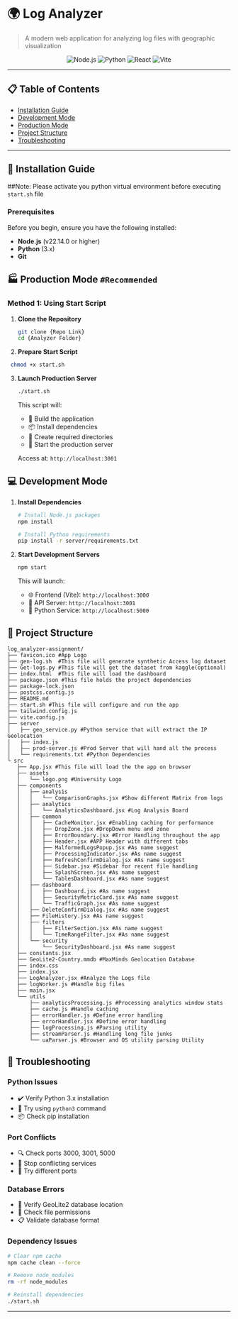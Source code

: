 # 🌍 Log Analyzer
> A modern web application for analyzing log files with geographic visualization

<div align="center">

![Node.js](https://img.shields.io/badge/Node.js-v22.14.0-green?logo=node.js)
![Python](https://img.shields.io/badge/Python-3.x-blue?logo=python)
![React](https://img.shields.io/badge/React-18.2.0-61DAFB?logo=react)
![Vite](https://img.shields.io/badge/Vite-5.0.0-646CFF?logo=vite)

</div>

---

## 📋 Table of Contents
- [Installation Guide](#-installation-guide)
- [Development Mode](#-development-mode)
- [Production Mode](#-production-mode)
- [Project Structure](#-project-structure)
- [Troubleshooting](#-troubleshooting)

---

## 🚀 Installation Guide

##Note: Please activate you python virtual environment before executing `start.sh` file

### Prerequisites
Before you begin, ensure you have the following installed:

- **Node.js** (v22.14.0 or higher)
- **Python** (3.x)
- **Git**

## 🏭 Production Mode `#Recommended`

### Method 1: Using Start Script

1. **Clone the Repository**
   ```bash
   git clone {Repo Link}
   cd {Analyzer Folder}
   ```

2. **Prepare Start Script**
  ```bash
   chmod +x start.sh
   ```

3. **Launch Production Server**
   ```bash
   ./start.sh
   ```

   This script will:
   - 🔨 Build the application
   - 📦 Install dependencies
   - 📁 Create required directories
   - 🚀 Start the production server

   Access at: `http://localhost:3001`

## 💻 Development Mode

1. **Install Dependencies**
   ```bash
   # Install Node.js packages
   npm install

   # Install Python requirements
   pip install -r server/requirements.txt
   ```

2. **Start Development Servers**
   ```bash
   npm start
   ```

   This will launch:
   - 🌐 Frontend (Vite): `http://localhost:3000`
   - 🔌 API Server: `http://localhost:3001`
   - 🐍 Python Service: `http://localhost:5000`

## 📁 Project Structure

```
log_analyzer-assignment/
├── favicon.ico #App Logo
├── gen-log.sh  #This file will generate synthetic Access log dataset 
├── Get-logs.py #This file will get the dataset from kaggle(optional)
├── index.html  #This file will load the dashboard
├── package.json #This file holds the project dependencies
├── package-lock.json
├── postcss.config.js
├── README.md
├── start.sh #This file will configure and run the app
├── tailwind.config.js
├── vite.config.js
├── server
│   ├── geo_service.py #Python service that will extract the IP Geolocation
│   ├── index.js
│   ├── prod-server.js #Prod Server that will hand all the process
│   └── requirements.txt #Python Dependencies
└ src
   ├── App.jsx #This file will load the the app on browser
   ├── assets
   │   └── logo.png #University Logo
   ├── components
   │   ├── analysis
   │   │   └── ComparisonGraphs.jsx #Show different Matrix from logs 
   │   ├── analytics
   │   │   └── AnalyticsDashboard.jsx #Log Analysis Board 
   │   ├── common
   │   │   ├── CacheMonitor.jsx #Enabling caching for performance
   │   │   ├── DropZone.jsx #DropDown menu and zone
   │   │   ├── ErrorBoundary.jsx #Error Handling throughout the app
   │   │   ├── Header.jsx #APP Header with different tabs
   │   │   ├── MalformedLogsPopup.jsx #As name suggest
   │   │   ├── ProcessingIndicator.jsx #As name suggest
   │   │   ├── RefreshConfirmDialog.jsx #As name suggest
   │   │   ├── Sidebar.jsx #Sidebar for recent file handling
   │   │   ├── SplashScreen.jsx #As name suggest
   │   │   └── TablesDashboard.jsx #As name suggest
   │   ├── dashboard
   │   │   ├── Dashboard.jsx #As name suggest
   │   │   ├── SecurityMetricCard.jsx #As name suggest
   │   │   └── TrafficGraph.jsx #As name suggest
   │   ├── DeleteConfirmDialog.jsx #As name suggest
   │   ├── FileHistory.jsx #As name suggest
   │   ├── filters
   │   │   ├── FilterSection.jsx #As name suggest
   │   │   └── TimeRangeFilter.jsx #As name suggest
   │   └── security
   │       └── SecurityDashboard.jsx #As name suggest
   ├── constants.jsx
   ├── GeoLite2-Country.mmdb #MaxMinds Geolocation Database
   ├── index.css
   ├── index.jsx
   ├── LogAnalyzer.jsx #Analyze the Logs file
   ├── logWorker.js #Handle big files
   ├── main.jsx
   └── utils
       ├── analyticsProcessing.js #Processing analytics window stats
       ├── cache.js #Handle caching
       ├── errorHandler.js #Define error handling
       ├── errorHandler.jsx #Define error handling
       ├── logProcessing.js #Parsing utility
       ├── streamParser.js #Handling long file junks
       └── uaParser.js #Browser and OS utility parsing Utility

```

## 🔧 Troubleshooting

### Python Issues
- ✔️ Verify Python 3.x installation
- 🔄 Try using `python3` command
- 📦 Check pip installation

### Port Conflicts
- 🔍 Check ports 3000, 3001, 5000
- 🛑 Stop conflicting services
- 🔄 Try different ports

### Database Errors
- 📂 Verify GeoLite2 database location
- 🔑 Check file permissions
- 📋 Validate database format

### Dependency Issues
```bash
# Clear npm cache
npm cache clean --force

# Remove node_modules
rm -rf node_modules

# Reinstall dependencies
./start.sh
```

---